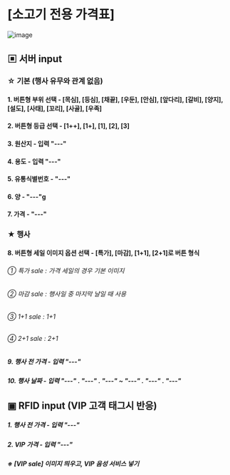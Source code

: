 # [소고기 전용 가격표]
![image](https://user-images.githubusercontent.com/53041002/64014578-72cdd580-cb5d-11e9-80d1-5477250fcd55.png)
## ▣ 서버 input
### ☆ 기본 (행사 유무와 관계 없음)
#### 1. 버튼형 부위 선택 - [목심], [등심], [채끝], [우둔], [안심], [앞다리], [갈비], [양지], [설도], [사태], [꼬리], [사골], [우족]
#### 2. 버튼형 등급 선택 - [1++], [1+], [1], [2], [3] 
#### 3. 원산지 - 입력 "---"
#### 4. 용도 - 입력 "---"
#### 5. 유통식별번호 - "---"
#### 6. 양 - "---"g
#### 7. 가격 - "---"
### ★ 행사 
#### 8. 버튼형 세일 이미지 옵션 선택 - [특가], [마감], [1+1], [2+1]로 버튼 형식
###### ① 특가 sale : 가격 세일의 경우 기본 이미지
###### ② 마감 sale : 행사일 중 마지막 날일 때 사용
###### ③ 1+1 sale : 1+1
###### ④ 2+1 sale : 2+1
##### 9. 행사 전 가격 - 입력 "---"
##### 10. 행사 날짜 - 입력 "---" . "---" . "---" ~ "---" . "---" . "---"
## ▣ RFID input (VIP 고객 태그시 반응)
##### 1. 행사 전 가격 - 입력 "---"
##### 2. VIP 가격 - 입력 "---"
##### ※ [VIP sale] 이미지 띄우고, VIP 음성 서비스 넣기
